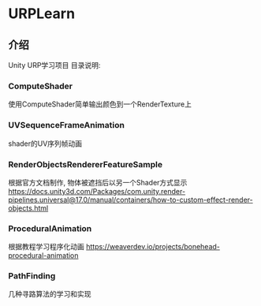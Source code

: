 # URPLearn

## 介绍
Unity URP学习项目
目录说明:
### ComputeShader 
使用ComputeShader简单输出颜色到一个RenderTexture上
### UVSequenceFrameAnimation
shader的UV序列帧动画
### RenderObjectsRendererFeatureSample
根据官方文档制作, 物体被遮挡后以另一个Shader方式显示
https://docs.unity3d.com/Packages/com.unity.render-pipelines.universal@17.0/manual/containers/how-to-custom-effect-render-objects.html
### ProceduralAnimation
根据教程学习程序化动画
https://weaverdev.io/projects/bonehead-procedural-animation
### PathFinding
几种寻路算法的学习和实现
